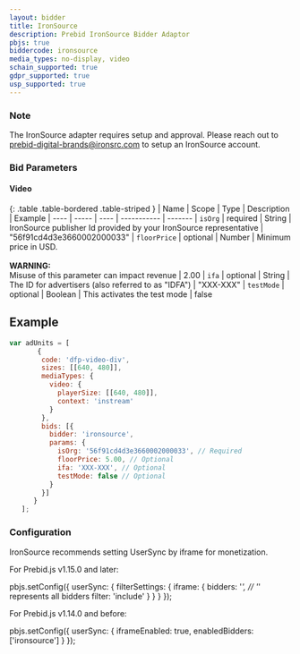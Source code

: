 ```yaml
---
layout: bidder
title: IronSource
description: Prebid IronSource Bidder Adaptor
pbjs: true
biddercode: ironsource
media_types: no-display, video
schain_supported: true
gdpr_supported: true
usp_supported: true
---
```


### Note

The IronSource adapter requires setup and approval. Please reach out to prebid-digital-brands@ironsrc.com to setup an IronSource account.

### Bid Parameters

#### Video

{: .table .table-bordered .table-striped }
| Name | Scope | Type | Description | Example
| ---- | ----- | ---- | ----------- | -------
| `isOrg` | required | String |  IronSource publisher Id provided by your IronSource representative  | "56f91cd4d3e3660002000033"
| `floorPrice` | optional | Number |  Minimum price in USD. <br/><br/> **WARNING:**<br/> Misuse of this parameter can impact revenue | 2.00
| `ifa` | optional | String |  The ID for advertisers (also referred to as "IDFA")  | "XXX-XXX"
| `testMode` | optional | Boolean |  This activates the test mode  | false

## Example
```javascript
var adUnits = [
       {
        code: 'dfp-video-div',
        sizes: [[640, 480]],
        mediaTypes: {
          video: {
            playerSize: [[640, 480]],
            context: 'instream'
          }
        },
        bids: [{
          bidder: 'ironsource',
          params: {
            isOrg: '56f91cd4d3e3660002000033', // Required
            floorPrice: 5.00, // Optional
            ifa: 'XXX-XXX', // Optional
            testMode: false // Optional
          }
        }]
      }
   ];
```

### Configuration
IronSource recommends setting UserSync by iframe for monetization.

For Prebid.js v1.15.0 and later:

pbjs.setConfig({
  userSync: {
    filterSettings: {
      iframe: {
        bidders: '*',      // '*' represents all bidders
        filter: 'include'
      }
    }
  }
});

For Prebid.js v1.14.0 and before:

pbjs.setConfig({
  userSync: {
    iframeEnabled: true,
    enabledBidders: ['ironsource']
  }
});
